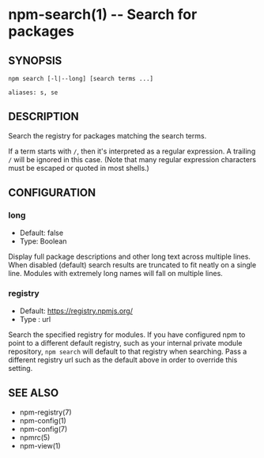 npm-search(1) -- Search for packages
====================================

## SYNOPSIS

    npm search [-l|--long] [search terms ...]

    aliases: s, se

## DESCRIPTION

Search the registry for packages matching the search terms.

If a term starts with `/`, then it's interpreted as a regular expression.
A trailing `/` will be ignored in this case.  (Note that many regular
expression characters must be escaped or quoted in most shells.)

## CONFIGURATION

### long

* Default: false
* Type: Boolean

Display full package descriptions and other long text across multiple
lines. When disabled (default) search results are truncated to fit
neatly on a single line. Modules with extremely long names will
fall on multiple lines.

### registry

 * Default: https://registry.npmjs.org/
 * Type   : url

Search the specified registry for modules. If you have configured npm to point to a different default registry,
such as your internal private module repository, `npm search` will default to that registry when searching.
Pass a different registry url such as the default above in order to override this setting.

## SEE ALSO

* npm-registry(7)
* npm-config(1)
* npm-config(7)
* npmrc(5)
* npm-view(1)
